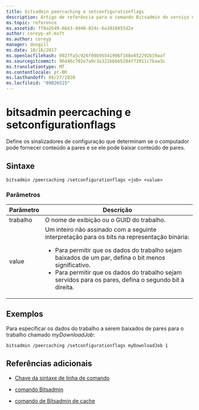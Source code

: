 ```yaml
---
title: bitsadmin peercaching e setconfigurationflags
description: Artigo de referência para o comando Bitsadmin do serviço de cache e setconfigurationflags, que define os sinalizadores de configuração que determinam se o computador pode fornecer conteúdo a pares e se ele pode baixar conteúdo de pares.
ms.topic: reference
ms.assetid: ff0a2b49-66e3-4d40-824c-6a3816055d2e
author: coreyp-at-msft
ms.author: coreyp
manager: dongill
ms.date: 10/16/2017
ms.openlocfilehash: 0027fa5c926f09b95541906f168e852292b19aaf
ms.sourcegitcommit: 96d46c702e7a9c3a321bbbb5284f73911c7baa3c
ms.translationtype: MT
ms.contentlocale: pt-BR
ms.lasthandoff: 08/27/2020
ms.locfileid: "89026515"
---
```

# <a name="bitsadmin-peercaching-and-setconfigurationflags"></a>bitsadmin peercaching e setconfigurationflags

Define os sinalizadores de configuração que determinam se o computador pode fornecer conteúdo a pares e se ele pode baixar conteúdo de pares.

## <a name="syntax"></a>Sintaxe

```
bitsadmin /peercaching /setconfigurationflags <job> <value>
```

### <a name="parameters"></a>Parâmetros

| Parâmetro | Descrição |
| -------------- | -------------- |
| trabalho | O nome de exibição ou o GUID do trabalho. |
| value | Um inteiro não assinado com a seguinte interpretação para os bits na representação binária:<ul><li>Para permitir que os dados do trabalho sejam baixados de um par, defina o bit menos significativo.</li><li>Para permitir que os dados do trabalho sejam servidos para os pares, defina o segundo bit à direita.</li></ul>|

## <a name="examples"></a>Exemplos

Para especificar os dados do trabalho a serem baixados de pares para o trabalho chamado *myDownloadJob*:

```
bitsadmin /peercaching /setconfigurationflags myDownloadJob 1
```

## <a name="additional-references"></a>Referências adicionais

- [Chave da sintaxe de linha de comando](command-line-syntax-key.md)

- [comando Bitsadmin](bitsadmin.md)

- [comando de Bitsadmin de cache](bitsadmin-peercaching.md)

